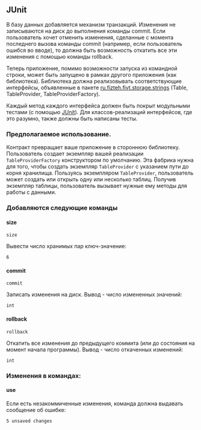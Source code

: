 ## JUnit

В базу данных добавляется механизм транзакций. Изменения не записываются на диск до выполнения команды commit.
Если пользователь хочет отменить изменения, сделанные с момента последнего вызова команды commit (например, если
пользователь ошибся во вводе), то должна быть возможность откатить все эти изменения с помощью команды rollback.

Теперь приложение, помимо возможности запуска из командной строки, может быть запущено в рамках другого приложения
(как библиотека). Библиотека должна реализовывать соответствующие интерфейсы, объявленные в пакете
[ru.fizteh.fivt.storage.strings](src/ru/fizteh/fivt/storage/strings) (Table, TableProvider, TableProviderFactory).

Каждый метод каждого интерфейса должен быть покрыт модульными тестами (с помощью [JUnit](http://junit.org/)).
Для классов-реализаций интерфейсов, где это разумно, также должны быть написаны тесты.

### Предполагаемое использование.

Контракт превращает ваше приложение в стороннюю библиотеку. Пользователь создает экземпляр вашей реализации
```TableProviderFactory``` конструктором по умолчанию. Эта фабрика нужна для того, чтобы создать экземпляр
```TableProvider``` с указанием пути до корня хранилища. Пользуясь экземпляром ```TableProvider```, пользователь может
создать или открыть одну или несколько таблиц. Получив экземпляр таблицы, пользователь вызывает нужные ему методы для
работы с данными.

### Добавляются следующие команды

#### size
```
size
```

Вывести число хранимых пар ключ-значение:
```
6
```

#### commit
```
commit
```

Записать изменения на диск.
Вывод - число измененных значений:
```
int
```

#### rollback
```
rollback
```

Откатить все изменения до предыдущего коммита (или до состояния на момент начала программы).
Вывод - число откаченных изменений:
```
int
```

### Изменения в командах:

#### use
Если есть незакоммиченные изменения, команда должна выдавать сообщение об ошибке:
```
5 unsaved changes
```
